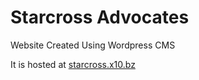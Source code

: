 # Starcross Advocates

Website Created Using Wordpress CMS

It is hosted at [starcross.x10.bz](https://starcross.x10.bz)
